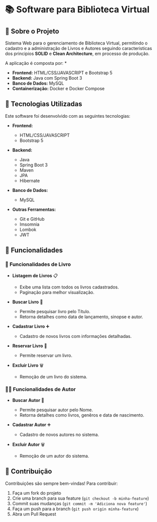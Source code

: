 # 📚 Software para Biblioteca Virtual

## 📌 Sobre o Projeto

Sistema Web para o gerenciamento de Biblioteca Virtual, permitindo o cadastro e a administração de Livros e Autores seguindo caracteristicas dos principios **SOLID** e **Clean Architecture**, em processo de produção.

A aplicação é composta por:
*
- **Frontend:** HTML/CSS/JAVASCRIPT e Bootstrap 5
- **Backend:** Java com Spring Boot 3
- **Banco de Dados:** MySQL
- **Containerização:** Docker e Docker Compose

## 🚀 Tecnologias Utilizadas

Este software foi desenvolvido com as seguintes tecnologias:

- **Frontend:**

  - HTML/CSS/JAVASCRIPT
  - Bootstrap 5

- **Backend:**

  - Java
  - Spring Boot 3
  - Maven
  - JPA
  - Hibernate

- **Banco de Dados:**

  - MySQL

- **Outras Ferramentas:**

  - Git e GitHub
  - Imsomnia
  - Lombok
  - JWT

## 🔧 Funcionalidades

### 📖 Funcionalidades de Livro

- **Listagem de Livros** 📋

  - Exibe uma lista com todos os livros cadastrados.
  - Paginação para melhor visualização.

- **Buscar Livro** 🔎

  - Permite pesquisar livro pelo Título.
  - Retorna detalhes como data de lançamento, sinopse e autor.

- **Cadastrar Livro** ➕

  - Cadastro de novos livros com informações detalhadas.
 
- **Reservar Livro** 📌

  - Permite reservar um livro.

- **Excluir Livro** 🗑️

  - Remoção de um livro do sistema.

### 👨‍💼  Funcionalidades de Autor

- **Buscar Autor** 🔎
  
  - Permite pesquisar autor pelo Nome.
  - Retorna detalhes como livros, genêros e data de nascimento.

- **Cadastrar Autor** ➕

  - Cadastro de novos autores no sistema.

- **Excluir Autor** 🗑️

  - Remoção de um autor do sistema.

## 🤝 Contribuição

Contribuições são sempre bem-vindas! Para contribuir:

1. Faça um fork do projeto
2. Crie uma branch para sua feature (`git checkout -b minha-feature`)
3. Commit suas mudanças (`git commit -m 'Adiciona nova feature'`)
4. Faça um push para a branch (`git push origin minha-feature`)
5. Abra um Pull Request

